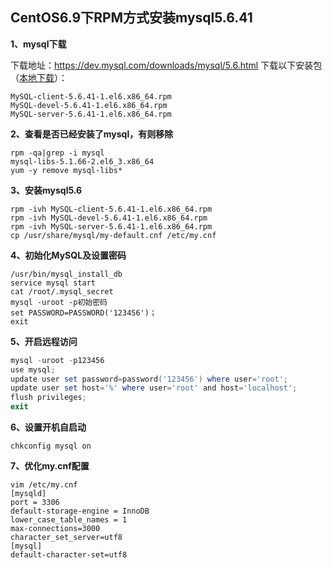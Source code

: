 ## CentOS6.9下RPM方式安装mysql5.6.41

**1、mysql下载**

下载地址：https://dev.mysql.com/downloads/mysql/5.6.html 下载以下安装包（[本地下载](http://www.znsd.com/znsd/courses/uploads/3efdb78cd2fda330219a52b4ecbf8211/MySQL-server-5.6.41.zip)）：

```shell
MySQL-client-5.6.41-1.el6.x86_64.rpm
MySQL-devel-5.6.41-1.el6.x86_64.rpm
MySQL-server-5.6.41-1.el6.x86_64.rpm
```

**2、查看是否已经安装了mysql，有则移除**

```shell
rpm -qa|grep -i mysql
mysql-libs-5.1.66-2.el6_3.x86_64
yum -y remove mysql-libs*
```

**3、安装mysql5.6**

```shell
rpm -ivh MySQL-client-5.6.41-1.el6.x86_64.rpm
rpm -ivh MySQL-devel-5.6.41-1.el6.x86_64.rpm
rpm -ivh MySQL-server-5.6.41-1.el6.x86_64.rpm
cp /usr/share/mysql/my-default.cnf /etc/my.cnf
```

**4、初始化MySQL及设置密码**

```shell
/usr/bin/mysql_install_db
service mysql start
cat /root/.mysql_secret
mysql -uroot -p初始密码
set PASSWORD=PASSWORD('123456')；
exit
```

**5、开启远程访问**

```powershell
mysql -uroot -p123456
use mysql;
update user set password=password('123456') where user='root';
update user set host='%' where user='root' and host='localhost';
flush privileges;
exit
```

**6、设置开机自启动**

```shell
chkconfig mysql on
```

**7、优化my.cnf配置**

```shell
vim /etc/my.cnf
[mysqld]
port = 3306
default-storage-engine = InnoDB 
lower_case_table_names = 1 
max-connections=3000
character_set_server=utf8
[mysql] 
default-character-set=utf8
```